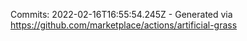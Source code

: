 Commits: 2022-02-16T16:55:54.245Z - Generated via https://github.com/marketplace/actions/artificial-grass
<br>

